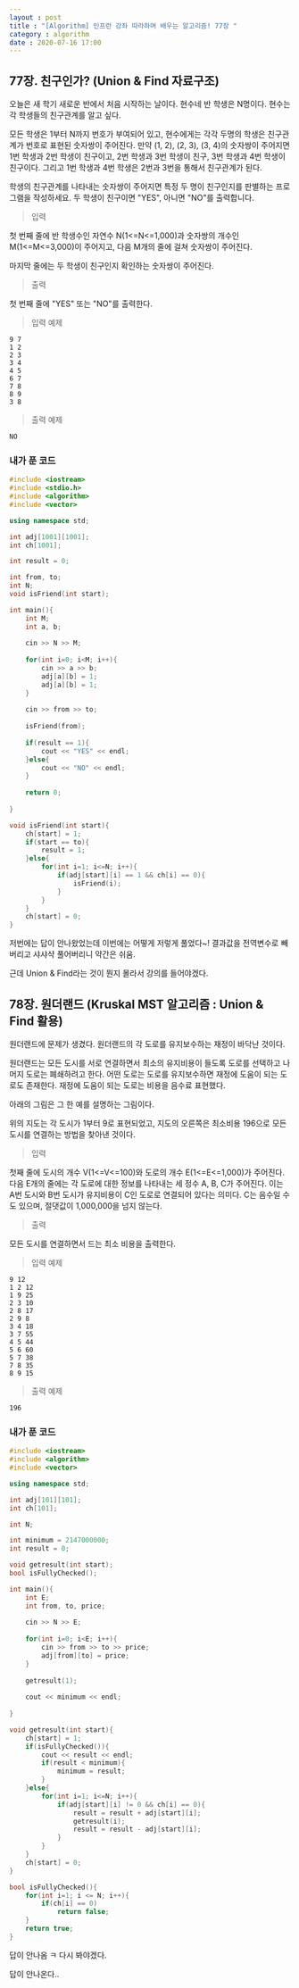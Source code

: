 ```yaml
---
layout : post
title : "[Algorithm] 인프런 강좌 따라하며 배우는 알고리즘! 77장 "
category : algorithm
date : 2020-07-16 17:00
---
```


## 77장. 친구인가? (Union & Find 자료구조)

오늘은 새 학기 새로운 반에서 처음 시작하는 날이다. 현수네 반 학생은 N명이다. 현수는 각 학생들의 친구관계를 알고 싶다.

모든 학생은 1부터 N까지 번호가 부여되어 있고, 현수에게는 각각 두명의 학생은 친구관계가 번호로 표현된 숫자쌍이 주어진다. 만약 (1, 2), (2, 3), (3, 4)의 숫자쌍이 주어지면 1번 학생과 2번 학생이 친구이고, 2번 학생과 3번 학생이 친구, 3번 학생과 4번 학생이 친구이다. 그리고 1번 학생과 4번 학생은 2번과 3번을 통해서 친구관계가 된다.

학생의 친구관계를 나타내는 숫자쌍이 주어지면 특정 두 명이 친구인지를 판별하는 프로그램을 작성하세요. 두 학생이 친구이면 "YES", 아니면 "NO"를 출력합니다.

> 입력

첫 번째 줄에 반 학생수인 자연수 N(1<=N<=1,000)과 숫자쌍의 개수인 M(1<=M<=3,000)이 주어지고, 다음 M개의 줄에 걸쳐 숫자쌍이 주어진다.

마지막 줄에는 두 학생이 친구인지 확인하는 숫자쌍이 주어진다.

> 출력

첫 번째 줄에 "YES" 또는 "NO"를 출력한다.

> 입력 예제

```
9 7
1 2
2 3
3 4
4 5
6 7
7 8
8 9
3 8
```

> 출력 예제

```
NO
```

### 내가 푼 코드

```c++
#include <iostream>
#include <stdio.h>
#include <algorithm>
#include <vector>

using namespace std;

int adj[1001][1001];
int ch[1001];

int result = 0;

int from, to;
int N;
void isFriend(int start);

int main(){
    int M;
    int a, b;
    
    cin >> N >> M;
    
    for(int i=0; i<M; i++){
        cin >> a >> b;
        adj[a][b] = 1;
        adj[a][b] = 1;
    }
    
    cin >> from >> to;
    
    isFriend(from);
    
    if(result == 1){
        cout << "YES" << endl;
    }else{
        cout << "NO" << endl;
    }
    
    return 0;
    
}

void isFriend(int start){
    ch[start] = 1;
    if(start == to){
        result = 1;
    }else{
        for(int i=1; i<=N; i++){
            if(adj[start][i] == 1 && ch[i] == 0){
                isFriend(i);
            }
        }
    }
    ch[start] = 0;
}
```

저번에는 답이 안나왔었는데 이번에는 어떻게 저렇게 풀었다~! 결과값을 전역변수로 빼버리고 샤샤샥 풀어버리니 약간은 쉬움. 

근데 Union & Find라는 것이 뭔지 몰라서 강의를 들어야겠다.


## 78장. 원더랜드 (Kruskal MST 알고리즘 : Union & Find 활용)

원더랜드에 문제가 생겼다. 원더랜드의 각 도로를 유지보수하는 재정이 바닥난 것이다.

원더랜드는 모든 도시를 서로 연결하면서 최소의 유지비용이 들도록 도로를 선택하고 나머지 도로는 폐쇄하려고 한다. 어떤 도로는 도로를 유지보수하면 재정에 도움이 되는 도로도 존재한다. 재정에 도움이 되는 도로는 비용을 음수료 표현했다.

아래의 그림은 그 한 예를 설명하는 그림이다.

위의 지도는 각 도시가 1부터 9로 표현되었고, 지도의 오른쪽은 최소비용 196으로 모든 도시를 연결하는 방법을 찾아낸 것이다.

> 입력

첫째 줄에 도시의 개수 V(1<=V<=100)와 도로의 개수 E(1<=E<=1,000)가 주어진다. 다음 E개의 줄에는 각 도로에 대한 정보를 나타내는 세 정수 A, B, C가 주어진다. 이는 A번 도시와 B번 도시가 유지비용이 C인 도로로 연결되어 있다는 의미다. C는 음수일 수도 있으며, 절댓값이 1,000,000을 넘지 않는다.

> 출력

모든 도시를 연결하면서 드는 최소 비용을 출력한다.

> 입력 예제

```
9 12
1 2 12
1 9 25
2 3 10
2 8 17
2 9 8
3 4 18
3 7 55
4 5 44
5 6 60
5 7 38
7 8 35
8 9 15
```

> 출력 예제

```
196
```

### 내가 푼 코드 

```c++
#include <iostream>
#include <algorithm>
#include <vector>

using namespace std;

int adj[101][101];
int ch[101];

int N;

int minimum = 2147000000;
int result = 0;

void getresult(int start);
bool isFullyChecked();

int main(){
    int E;
    int from, to, price;
    
    cin >> N >> E;
    
    for(int i=0; i<E; i++){
        cin >> from >> to >> price;
        adj[from][to] = price;
    }
    
    getresult(1);
    
    cout << minimum << endl;
    
}

void getresult(int start){
    ch[start] = 1;
    if(isFullyChecked()){
        cout << result << endl;
        if(result < minimum){
            minimum = result;
        }
    }else{
        for(int i=1; i<=N; i++){
            if(adj[start][i] != 0 && ch[i] == 0){
                result = result + adj[start][i];
                getresult(i);
                result = result - adj[start][i];
            }
        }
    }
    ch[start] = 0;
}

bool isFullyChecked(){
    for(int i=1; i <= N; i++){
        if(ch[i] == 0)
            return false;
    }
    return true;
}
```

답이 안나옴 ㅋ 다시 봐야겠다.

답이 안나온다..